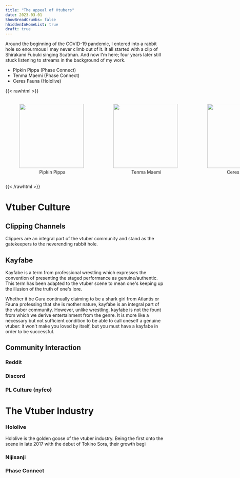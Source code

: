 ```yaml
---
title: "The appeal of Vtubers"
date: 2023-03-01
ShowBreadCrumbs: false
hhiddenInHomeList: true
draft: true
---
```


Around the beginning of the COVID-19 pandemic, I entered into a rabbit hole so enourmous I may never climb out of it. It all started with a clip of Shirakami Fubuki singing Scatman. And now I'm here; four years later still stuck listening to streams in the background of my work.


- Pipkin Pippa (Phase Connect)
- Tenma Maemi (Phase Connect)
- Ceres Fauna (Hololive)
   

{{< rawhtml >}}
<style>

.container img{
  float:left;
  margin-right:5px;
  padding:4px;
}

.aimg{
  box-shadow: 0 0px;
  color: rgba(30, 30, 30, 0);
}

.container{
  display: flex;
  flex-direction: row;
  flex-wrap: nowrap;
  align-items: flex-start;
}
</style>
<div class="container" style="width: 630px; max-width: 100%;">
<figure>
<a class="aimg" href="https://www.youtube.com/c/pipkinpippa">
  <img src="https://characterai.io/i/300/static/avatars/uploaded/2022/10/6/BtUEqYZYEweIhWhWDbISA_2TlSIL6S24XejGMEmp1eo.webp"  width="200" height="200">
</a>
  <figcaption style="text-align:center;">Pipkin Pippa</figcaption>
</figure>
<figure>
<a class="aimg" href="https://www.youtube.com/channel/UC3K7pmiHsNSx1y0tdx2bbCw">
  <img src="https://preview.redd.it/1t3hbzumla571.jpg?width=1080&crop=smart&auto=webp&v=enabled&s=6776972a4de2fb0041b63a23dc62fd958eead04c"  width="200" height="200">
</a>
  <figcaption style="text-align:center;">Tenma Maemi</figcaption>
</figure>
<figure>
<a class="aimg" href="https://www.youtube.com/channel/UCO_aKKYxn4tvrqPjcTzZ6EQ">
  <img src="https://i.pinimg.com/736x/ed/74/7c/ed747c167e6f0e70973781bfea3910e6.jpg"  width="200" height="200">
  </a>
  <figcaption style="text-align:center;">Ceres Fauna</figcaption>
</figure>
</div>

{{< /rawhtml >}}


# Vtuber Culture


## Clipping Channels
Clippers are an integral part of the vtuber community and stand as the gatekeepers to the neverending rabbit hole.

## Kayfabe

Kayfabe is a term from professional wrestling which expresses the convention of presenting the staged performance as genuine/authentic. This term has been adapted to the vtuber scene to mean one's keeping up the illusion of the truth of one's lore.

Whether it be Gura continually claiming to be a shark girl from Atlantis or Fauna professing that she is mother nature, kayfabe is an integral part of the vtuber community. However, unlike wrestling, kayfabe is not the fount from which we derive entertainment from the genre. It is more like a necessary but not sufficient condition to be able to call oneself a genuine vtuber: it won't make you loved by itself, but you must have a kayfabe in order to be successful.

## Community Interaction

### Reddit

### Discord

<!--
### /vt/

The 4chan /vt/ board is somewhat of an enigma in the vtuber community. Watching its denizens treat viewer and subscriber counts like sports betting is genuinely hilarious.

There is an assortment of subcommunities on the board which are constantly at war, as can be seen in this video. 

{{< youtube EZI3RaYh6hI >}}

This board is a cesspool for tribalism.
-->

### PL Culture (nyfco)

# The Vtuber Industry

### Hololive

Hololive is the golden goose of the vtuber industry. Being the first onto the scene in late 2017 with the debut of Tokino Sora, their growth begi

### Nijisanji

### Phase Connect


